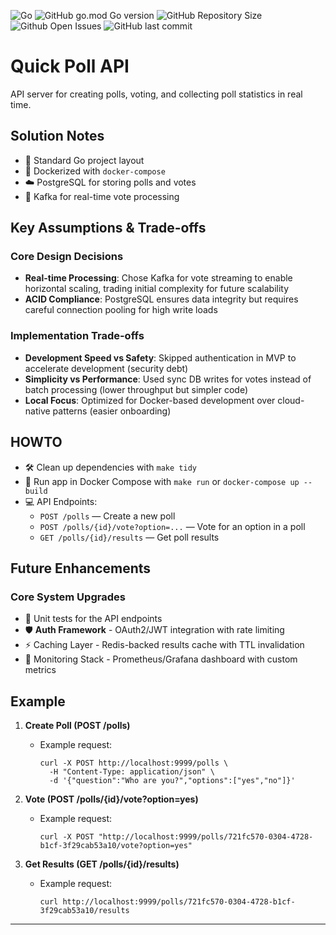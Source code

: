 ![Go](https://img.shields.io/github/languages/top/chapa-ai/quick-poll)
![GitHub go.mod Go version](https://img.shields.io/github/go-mod/go-version/chapa-ai/quick-poll)
![GitHub Repository Size](https://img.shields.io/github/repo-size/chapa-ai/quick-poll)
![Github Open Issues](https://img.shields.io/github/issues/chapa-ai/quick-poll)
![GitHub last commit](https://img.shields.io/github/last-commit/chapa-ai/quick-poll)

# Quick Poll API

API server for creating polls, voting, and collecting poll statistics in real time.

## Solution Notes

- :book: Standard Go project layout
- :whale: Dockerized with `docker-compose`
- :cloud: PostgreSQL for storing polls and votes
- :satellite: Kafka for real-time vote processing

## Key Assumptions & Trade-offs

### Core Design Decisions
- **Real-time Processing**: Chose Kafka for vote streaming to enable horizontal scaling, trading initial complexity for future scalability
- **ACID Compliance**: PostgreSQL ensures data integrity but requires careful connection pooling for high write loads

### Implementation Trade-offs
- **Development Speed vs Safety**: Skipped authentication in MVP to accelerate development (security debt)
- **Simplicity vs Performance**: Used sync DB writes for votes instead of batch processing (lower throughput but simpler code)
- **Local Focus**: Optimized for Docker-based development over cloud-native patterns (easier onboarding)

## HOWTO
- :hammer_and_wrench: Clean up dependencies with `make tidy`
- :whale: Run app in Docker Compose with `make run` or `docker-compose up --build`
- :computer: API Endpoints:
    - `POST /polls` — Create a new poll
    - `POST /polls/{id}/vote?option=...` — Vote for an option in a poll
    - `GET /polls/{id}/results` — Get poll results

## Future Enhancements

### Core System Upgrades
- :whale: Unit tests for the API endpoints
- :shield: **Auth Framework** - OAuth2/JWT integration with rate limiting
- :zap: Caching Layer - Redis-backed results cache with TTL invalidation
- :traffic_light: Monitoring Stack - Prometheus/Grafana dashboard with custom metrics

## Example

1. **Create Poll (POST /polls)**
    - Example request:
      ```
      curl -X POST http://localhost:9999/polls \
        -H "Content-Type: application/json" \
        -d '{"question":"Who are you?","options":["yes","no"]}'
      ```

2. **Vote (POST /polls/{id}/vote?option=yes)**
    - Example request:
      ```
      curl -X POST "http://localhost:9999/polls/721fc570-0304-4728-b1cf-3f29cab53a10/vote?option=yes"
      ```

3. **Get Results (GET /polls/{id}/results)**
    - Example request:
      ```
      curl http://localhost:9999/polls/721fc570-0304-4728-b1cf-3f29cab53a10/results
      ```
---

